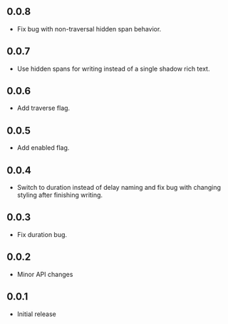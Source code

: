 ## 0.0.8

* Fix bug with non-traversal hidden span behavior.

## 0.0.7

* Use hidden spans for writing instead of a single shadow rich text.

## 0.0.6

* Add traverse flag.

## 0.0.5

* Add enabled flag.

## 0.0.4

* Switch to duration instead of delay naming and fix bug with changing styling after finishing writing.

## 0.0.3

* Fix duration bug.

## 0.0.2

* Minor API changes

## 0.0.1

* Initial release

